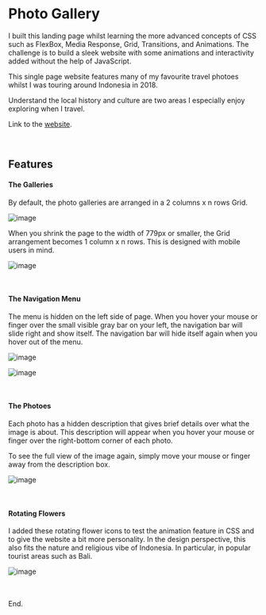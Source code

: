 # Photo Gallery

I built this landing page whilst learning the more advanced concepts of CSS such as FlexBox, Media Response, Grid, Transitions, and Animations. The challenge is to build a sleek website with some animations and interactivity added without the help of JavaScript. 

This single page website features many of my favourite travel photoes whilst I was touring around Indonesia in 2018.

Understand the local history and culture are two areas I especially enjoy exploring when I travel.

Link to the <a href="https://wteo.github.io/photoGallery/">website</a>.

<br/>
<h2>Features</h2>


<h4>The Galleries</h4>

By default, the photo galleries are arranged in a 2 columns x n rows Grid. 

![image](https://user-images.githubusercontent.com/87306585/185769254-459da99c-00df-4447-bc8b-b4294f342fe5.png)

When you shrink the page to the width of 779px or smaller, the Grid arrangement becomes 1 column x n rows. This is designed with mobile users in mind.

![image](https://user-images.githubusercontent.com/87306585/185769319-d9192277-de6c-4ba1-a280-275db9cecd58.png)

<br/>
<h4>The Navigation Menu</h4>

The menu is hidden on the left side of page. When you hover your mouse or finger over the small visible gray bar on your left, the navigation bar will slide right and show itself. The navigation bar will hide itself again when you hover out of the menu.

![image](https://user-images.githubusercontent.com/87306585/185769420-a7eca584-6129-4e19-9b02-d5374b89e19d.png)

![image](https://user-images.githubusercontent.com/87306585/185769456-ff36d084-6a1a-4c18-a6ef-d383ef94a943.png)

<br/>
<h4>The Photoes</h4>

Each photo has a hidden description that gives brief details over what the image is about. This description will appear when you hover your mouse or finger over the right-bottom corner of each photo. 

To see the full view of the image again, simply move your mouse or finger away from the description box.

![image](https://user-images.githubusercontent.com/87306585/185769609-5ee96b89-297e-448b-b9ef-f93a5095b577.png)

<br/>
<h4>Rotating Flowers</h4>

I added these rotating flower icons to test the animation feature in CSS and to give the website a bit more personality. In the design perspective, this also fits the nature and religious vibe of Indonesia. In particular, in popular tourist areas such as Bali. 

![image](https://user-images.githubusercontent.com/87306585/185769488-3f1bc69e-2710-473b-9252-85b9ec1e89c4.png)

<br/>
<br/>
End.
<br/>









